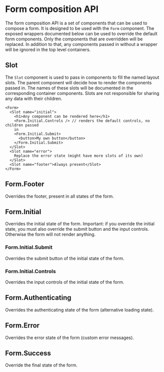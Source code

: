 # Form composition API

The form composition API is a set of components that can be used to compose a form. It is designed to be used with the `Form` component.
The exposed wrappers documented below can be used to override the default form components. Only the components that are overridden will be replaced.
In addition to that, any components passed in without a wrapper will be ignored in the top level containers.

## Slot

The `Slot` component is used to pass in components to fill the named layout slots. The parent component will decide how to render the components passed in.
The names of these slots will be documented in the corresponding container components. Slots are not responsible for sharing any data with their children.

```tsx
<Form>
  <Slot name="initial">
    <h1>Any component can be rendered here</h1>
    <Form.Initial.Controls /> // renders the default controls, no children passed
    in
    <Form.Initial.Submit>
      <button>My own button</button>
    </Form.Initial.Submit>
  </Slot>
  <Slot name="error">
    Replace the error state (might have more slots of its own)
  </Slot>
  <Slot name="footer">Always present</Slot>
</Form>
```

## Form.Footer

Overrides the footer, present in all states of the form.

## Form.Initial

Overrides the initial state of the form. Important: if you override the initial state, you must also override the submit button and the input controls. Otherwise the form will not render anything.

### Form.Initial.Submit

Overrides the submit button of the initial state of the form.

### Form.Initial.Controls

Overrides the input controls of the initial state of the form.

## Form.Authenticating

Overrides the authenticating state of the form (alternative loading state).

## Form.Error

Overrides the error state of the form (custom error messages).

## Form.Success

Override the final state of the form.
